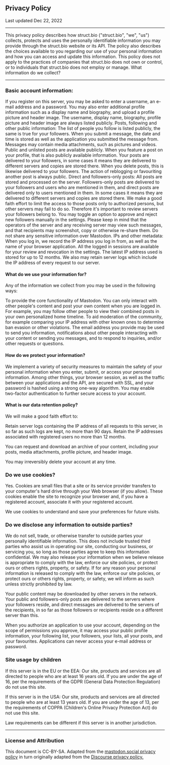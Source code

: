 ## Privacy Policy

Last updated Dec 22, 2022

---

This privacy policy describes how struct.bio ("struct.bio", "we", "us") collects, protects and uses the personally identifiable information you may provide through the struct.bio website or its API. The policy also describes the choices available to you regarding our use of your personal information and how you can access and update this information. This policy does not apply to the practices of companies that struct.bio does not own or control, or to individuals that struct.bio does not employ or manage.
What information do we collect?

---

### Basic account information: 

If you register on this server, you may be asked to enter a username, an e-mail address and a password. You may also enter additional profile information such as a display name and biography, and upload a profile picture and header image. The username, display name, biography, profile picture and header image are always listed publicly.
Posts, following and other public information: The list of people you follow is listed publicly, the same is true for your followers. When you submit a message, the date and time is stored as well as the application you submitted the message from. Messages may contain media attachments, such as pictures and videos. Public and unlisted posts are available publicly. When you feature a post on your profile, that is also publicly available information. Your posts are delivered to your followers, in some cases it means they are delivered to different servers and copies are stored there. When you delete posts, this is likewise delivered to your followers. The action of reblogging or favouriting another post is always public.
Direct and followers-only posts: All posts are stored and processed on the server. Followers-only posts are delivered to your followers and users who are mentioned in them, and direct posts are delivered only to users mentioned in them. In some cases it means they are delivered to different servers and copies are stored there. We make a good faith effort to limit the access to those posts only to authorized persons, but other servers may fail to do so. Therefore it's important to review servers your followers belong to. You may toggle an option to approve and reject new followers manually in the settings. Please keep in mind that the operators of the server and any receiving server may view such messages, and that recipients may screenshot, copy or otherwise re-share them. Do not share any sensitive information over Mastodon.
IPs and other metadata: When you log in, we record the IP address you log in from, as well as the name of your browser application. All the logged in sessions are available for your review and revocation in the settings. The latest IP address used is stored for up to 12 months. We also may retain server logs which include the IP address of every request to our server.

#### What do we use your information for?

Any of the information we collect from you may be used in the following ways:

To provide the core functionality of Mastodon. You can only interact with other people's content and post your own content when you are logged in. For example, you may follow other people to view their combined posts in your own personalized home timeline.
To aid moderation of the community, for example comparing your IP address with other known ones to determine ban evasion or other violations.
The email address you provide may be used to send you information, notifications about other people interacting with your content or sending you messages, and to respond to inquiries, and/or other requests or questions.

#### How do we protect your information?

We implement a variety of security measures to maintain the safety of your personal information when you enter, submit, or access your personal information. Among other things, your browser session, as well as the traffic between your applications and the API, are secured with SSL, and your password is hashed using a strong one-way algorithm. You may enable two-factor authentication to further secure access to your account.

#### What is our data retention policy?

We will make a good faith effort to:

Retain server logs containing the IP address of all requests to this server, in so far as such logs are kept, no more than 90 days.
Retain the IP addresses associated with registered users no more than 12 months.

You can request and download an archive of your content, including your posts, media attachments, profile picture, and header image.

You may irreversibly delete your account at any time.

### Do we use cookies?

Yes. Cookies are small files that a site or its service provider transfers to your computer's hard drive through your Web browser (if you allow). These cookies enable the site to recognize your browser and, if you have a registered account, associate it with your registered account.

We use cookies to understand and save your preferences for future visits.

### Do we disclose any information to outside parties?

We do not sell, trade, or otherwise transfer to outside parties your personally identifiable information. This does not include trusted third parties who assist us in operating our site, conducting our business, or servicing you, so long as those parties agree to keep this information confidential. We may also release your information when we believe release is appropriate to comply with the law, enforce our site policies, or protect ours or others rights, property, or safety. If for any reason your personal information is released to comply with the law, enforce our site policies, or protect ours or others rights, property, or safety, we will inform as such unless strictly prohibited by law.

Your public content may be downloaded by other servers in the network. Your public and followers-only posts are delivered to the servers where your followers reside, and direct messages are delivered to the servers of the recipients, in so far as those followers or recipients reside on a different server than this.

When you authorize an application to use your account, depending on the scope of permissions you approve, it may access your public profile information, your following list, your followers, your lists, all your posts, and your favourites. Applications can never access your e-mail address or password.

### Site usage by children

If this server is in the EU or the EEA: Our site, products and services are all directed to people who are at least 16 years old. If you are under the age of 16, per the requirements of the GDPR (General Data Protection Regulation) do not use this site.

If this server is in the USA: Our site, products and services are all directed to people who are at least 13 years old. If you are under the age of 13, per the requirements of COPPA (Children's Online Privacy Protection Act) do not use this site.

Law requirements can be different if this server is in another jurisdiction.

--- 
### License and Attribution

This document is CC-BY-SA. Adapted from the [mastodon.social privacy policy](https://mastodon.social/privacy-policy) in turn originally adapted from the [Discourse privacy policy.](https://github.com/discourse/discourse)
